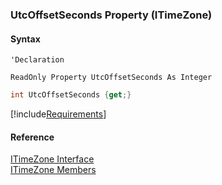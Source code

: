 ﻿### UtcOffsetSeconds Property (ITimeZone)

#### Syntax

```vbnet
'Declaration

ReadOnly Property UtcOffsetSeconds As Integer
```

```csharp
int UtcOffsetSeconds {get;}
```

[!include[Requirements](../partials/requirements.md)]

#### Reference

[ITimeZone Interface](fcSDK~FChoice.Foundation.DataObjects.ITimeZone.md)  
[ITimeZone Members](fcSDK~FChoice.Foundation.DataObjects.ITimeZone_members.md)